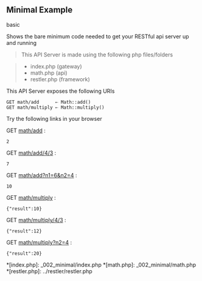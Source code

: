 Minimal Example
---------------

<tag>basic</tag>

Shows the bare minimum code needed to get your RESTful api server up and running
> This API Server is made using the following php files/folders

> * index.php      (gateway)
> * math.php      (api)
> * restler.php      (framework)

This API Server exposes the following URIs

	GET math/add      ⇠ Math::add()
	GET math/multiply ⇠ Math::multiply()


Try the following links in your browser

GET [math/add](index.php/math/add)
:	
~~~~~~~~~~~~~~~~~~~~~~~~~~~~~~~~
2
~~~~~~~~~~~~~~~~~~~~~~~~~~~~~~~~

GET [math/add/4/3](index.php/math/add/4/3)
:	
~~~~~~~~~~~~~~~~~~~~~~~~~~~~~~~~
7
~~~~~~~~~~~~~~~~~~~~~~~~~~~~~~~~

GET [math/add?n1=6&n2=4](index.php/math/add?n1=6&n2=4)
:	
~~~~~~~~~~~~~~~~~~~~~~~~~~~~~~~~
10
~~~~~~~~~~~~~~~~~~~~~~~~~~~~~~~~

GET [math/multiply](index.php/math/multiply)
:	
~~~~~~~~~~~~~~~~~~~~~~~~~~~~~~~~
{"result":10}
~~~~~~~~~~~~~~~~~~~~~~~~~~~~~~~~

GET [math/multiply/4/3](index.php/math/multiply/4/3)
:	
~~~~~~~~~~~~~~~~~~~~~~~~~~~~~~~~
{"result":12}
~~~~~~~~~~~~~~~~~~~~~~~~~~~~~~~~

GET [math/multiply?n2=4](index.php/math/multiply?n2=4)
:	
~~~~~~~~~~~~~~~~~~~~~~~~~~~~~~~~
{"result":20}
~~~~~~~~~~~~~~~~~~~~~~~~~~~~~~~~




*[index.php]: _002_minimal/index.php
*[math.php]: _002_minimal/math.php
*[restler.php]: ../restler/restler.php

